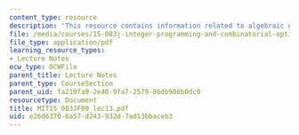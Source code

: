 ```yaml
---
content_type: resource
description: 'This resource contains information related to algebraic geometry I. '
file: /media/courses/15-083j-integer-programming-and-combinatorial-optimization-fall-2009/e26d63706a57d243932d7ad13bbaceb3_MIT15_083JF09_lec13.pdf
file_type: application/pdf
learning_resource_types:
- Lecture Notes
ocw_type: OCWFile
parent_title: Lecture Notes
parent_type: CourseSection
parent_uid: fa219fa9-2e40-9fa7-2579-86db986b0dc9
resourcetype: Document
title: MIT15_083JF09_lec13.pdf
uid: e26d6370-6a57-d243-932d-7ad13bbaceb3
---
```

